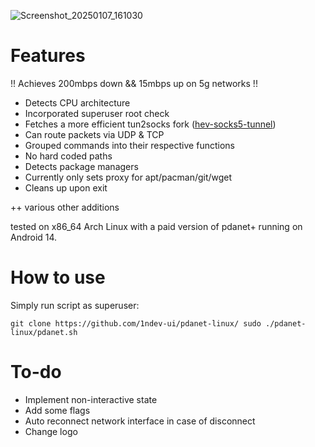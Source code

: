 ![Screenshot_20250107_161030](https://github.com/user-attachments/assets/c8d871d5-9342-4446-b405-a347c527a15c)

# Features

!! Achieves 200mbps down && 15mbps up on 5g networks !!

+ Detects CPU architecture
+ Incorporated superuser root check
+ Fetches a more efficient tun2socks fork ([hev-socks5-tunnel](https://github.com/heiher/hev-socks5-tunnel))
+ Can route packets via UDP & TCP
+ Grouped commands into their respective functions
+ No hard coded paths
+ Detects package managers 
+ Currently only sets proxy for apt/pacman/git/wget
+ Cleans up upon exit

++ various other additions

tested on x86_64 Arch Linux with a paid version of pdanet+ running on Android 14.

# How to use

Simply run script as superuser:

`git clone https://github.com/1ndev-ui/pdanet-linux/
sudo ./pdanet-linux/pdanet.sh`

# To-do

* Implement non-interactive state
* Add some flags
* Auto reconnect network interface in case of disconnect
* Change logo

